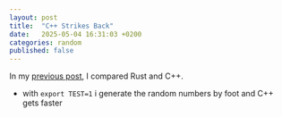 ```yaml
---
layout: post
title:  "C++ Strikes Back"
date:   2025-05-04 16:31:03 +0200
categories: random
published: false
---
```



In my [previous post](https://julien5.github.io/minesweeper/2025/03/29/post.html), I compared Rust and C++.
- with `export TEST=1` i generate the random numbers by foot and C++ gets faster
